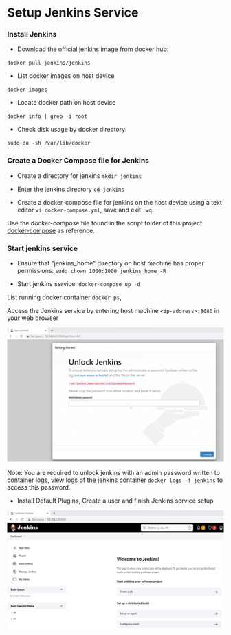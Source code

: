 # Setup Jenkins Service

### Install Jenkins

* Download the official jenkins image from docker hub:

`docker pull jenkins/jenkins`

* List docker images on host device:

`docker images`

* Locate docker path on host device

`docker info | grep -i root`

* Check disk usage by docker directory:

`sudo du -sh /var/lib/docker`

### Create a Docker Compose file for Jenkins

* Create a directory for jenkins
`mkdir jenkins`

* Enter the jenkins directory
`cd jenkins`

* Create a docker-compose file for jenkins on the host device using a text editor `vi docker-compose.yml`, save and exit `:wq`.

Use the docker-compose file found in the script folder of this project [docker-compose](/scripts/docker-compose.yml) as reference.

### Start jenkins service

* Ensure that "jenkins_home" directory on host machine has proper permissions:
`sudo chown 1000:1000 jenkins_home -R`

* Start jenkins service:
`docker-compose up -d`

List running docker container `docker ps`, 

Access the Jenkins service by entering host machine `<ip-address>:8080` in your web browser

![unlock-jenkins](./images/unlock%20jenkins.png)

Note: You are required to unlock jenkins with an admin password written to container logs, view logs of the jenkins container `docker logs -f jenkins` to access this password.

* Install Default Plugins, Create a user and finish Jenkins service setup

![jenkins-dashboard](./images/jenkins%20dashboard.png)







